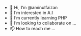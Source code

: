 - 👋 Hi, I’m @aminulfaizan
- 👀 I’m interested in A.I
- 🌱 I’m currently learning PHP
- 💞️ I’m looking to collaborate on ...
- 📫 How to reach me ...

<!---
aminulfaizan/aminulfaizan is a ✨ special ✨ repository because its `README.md` (this file) appears on your GitHub profile.
You can click the Preview link to take a look at your changes.
--->
